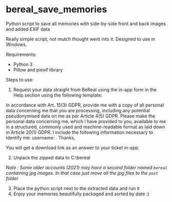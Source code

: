 # bereal_save_memories
Python script to save all memories with side-by-side front and back images and added EXIF data

Really simple script, not mutch thought went into it. Designed to use in Windows.

Requirements:
- Python 3
- Pillow and piexif library

Steps to use:

1. Request your data straight from BeReal using the in-app form in the Help section using the following template:

In accordance with Art. 15(3) GDPR, provide me with a copy of all personal data concerning me that you are processing, including any potential pseudonymised data on me as per Article 4(5) GDPR. Please make the personal data concerning me, which I have provided to you, available to me in a structured, commonly used and machine-readable format as laid down in Article 20(1) GDPR. I include the following information necessary to identify me: username: <your username>. Thanks, <your username>

You will get a download link as an answer to your ticket in-app.

2. Unpack the zipped data to C:\bereal

*Note : Some older accounts (2021) may have a second folder named `bereal` containing jpg images. In that case just move all the jpg files to the `post` folder*

3. Place the python script next to the extracted data and run it
4. Enjoy your memories beautifully packaged and sorted by date :)
